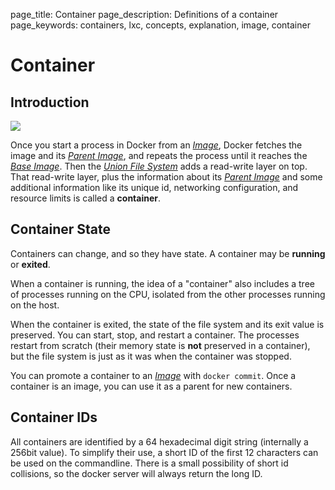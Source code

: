 page_title: Container
page_description: Definitions of a container
page_keywords: containers, lxc, concepts, explanation, image, container

# Container

## Introduction

![](../../_images/docker-filesystems-busyboxrw.png)

Once you start a process in Docker from an
[*Image*](../image/#image-def), Docker fetches the image and its
[*Parent Image*](../image/#parent-image-def), and repeats the process
until it reaches the [*Base Image*](../image/#base-image-def). Then the
[*Union File System*](../layer/#ufs-def) adds a read-write layer on top.
That read-write layer, plus the information about its [*Parent
Image*](../image/#parent-image-def) and some additional information like
its unique id, networking configuration, and resource limits is called a
**container**.

## Container State

Containers can change, and so they have state. A container may be
**running** or **exited**.

When a container is running, the idea of a "container" also includes a
tree of processes running on the CPU, isolated from the other processes
running on the host.

When the container is exited, the state of the file system and its exit
value is preserved. You can start, stop, and restart a container. The
processes restart from scratch (their memory state is **not** preserved
in a container), but the file system is just as it was when the
container was stopped.

You can promote a container to an [*Image*](../image/#image-def) with
`docker commit`. Once a container is an image, you
can use it as a parent for new containers.

## Container IDs

All containers are identified by a 64 hexadecimal digit string
(internally a 256bit value). To simplify their use, a short ID of the
first 12 characters can be used on the commandline. There is a small
possibility of short id collisions, so the docker server will always
return the long ID.
